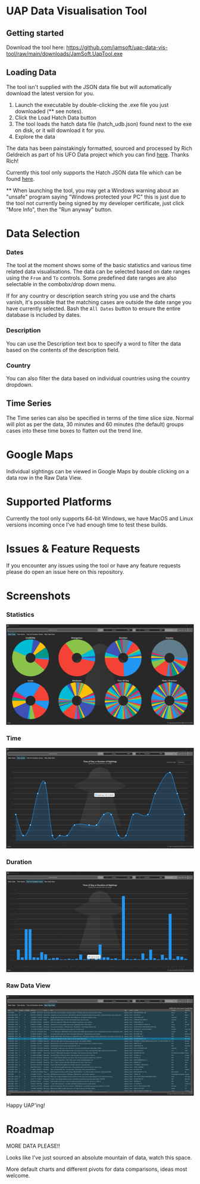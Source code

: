 # UAP Data Visualisation Tool

## Getting started

Download the tool here:
https://github.com/jamsoft/uap-data-vis-tool/raw/main/downloads/JamSoft.UapTool.exe

## Loading Data

The tool isn't supplied with the JSON data file but will automatically download the latest version for you.

1. Launch the executable by double-clicking the .exe file you just downloaded (** see notes).
2. Click the Load Hatch Data button
3. The tool loads the hatch data file (hatch_udb.json) found next to the exe on disk, or it will download it for you.
4. Explore the data

The data has been painstakingly formatted, sourced and processed by Rich Geldreich as part of his UFO Data project which you can find [here](https://github.com/richgel999/ufo_data). Thanks Rich!

Currently this tool only supports the Hatch JSON data file which can be found [here](https://github.com/richgel999/ufo_data/blob/main/bin/hatch_udb.json).

** When launching the tool, you may get a Windows warning about an "unsafe" program saying "Windows protected your PC" this is just due to the tool not currently being signed by my developer certificate, just click "More Info", then the "Run anyway" button.

# Data Selection

### Dates
The tool at the moment shows some of the basic statistics and various time related data visualisations. The data can be selected based on date ranges using the `From` and `To` controls. Some predefined date ranges are also selectable in the combobx/drop down menu.

If for any country or description search string you use and the charts vanish, it's possible that the matching cases are outside the date range you have currently selected. Bash the `All Dates` button to ensure the entire database is included by dates.

### Description
You can use the Description text box to specify a word to filter the data based on the contents of the description field.

### Country

You can also filter the data based on individual countries using the country dropdown.

## Time Series

The Time series can also be specified in terms of the time slice size. Normal will plot as per the data, 30 minutes and 60 minutes (the default) groups cases into these time boxes to flatten out the trend line.

# Google Maps

Individual sightings can be viewed in Google Maps by double clicking on a data row in the Raw Data View.

# Supported Platforms

Currently the tool only supports 64-bit Windows, we have MacOS and Linux versions incoming once I've had enough time to test these builds.

# Issues & Feature Requests

If you encounter any issues using the tool or have any feature requests please do open an issue here on this repository.

# Screenshots
### Statistics
![alt text](/img/pies.png "Pies")
### Time
![alt text](/img/time.png "Time Series")
### Duration
![alt text](/img/time-duration.png "Duration Series")
### Raw Data View
![alt text](/img/raw-data.png "Raw Data View")

Happy UAP'ing!

# Roadmap

MORE DATA PLEASE!!

Looks like I've just sourced an absolute mountain of data, watch this space.

More default charts and different pivots for data comparisons, ideas most welcome.